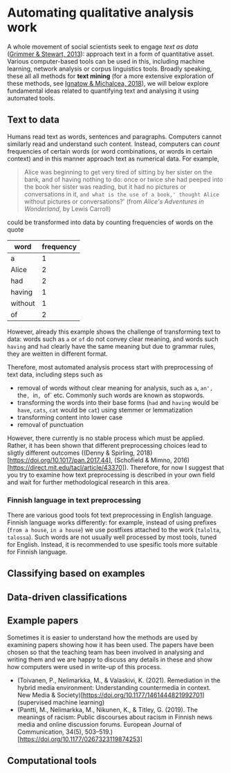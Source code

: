 # Automating qualitative analysis work

A whole movement of social scientists seek to engage _text as data_ ([Grimmer & Stewart, 2013](https://doi.org/10.1093/pan/mps028)): approach text in a form of quantitative asset.
Various computer-based tools can be used in this, including machine learning, network analysis or corpus linguistics tools.
Broadly speaking, these all all methods for **text mining** (for a more extensive exploration of these methods, see [Ignatow & Michalcea, 2018](https://methods.sagepub.com/book/an-introduction-to-text-mining)), we will below explore fundamental ideas related to quantifying text and analysing it using automated tools.

## Text to data

Humans read text as words, sentences and paragraphs.
Computers cannot similarly read and understand such content.
Instead, computers can _count_ frequencies of certain words (or word combinations, or words in certain context) and in this manner approach text as numerical data.
For example,

>   Alice was beginning to get very tired of sitting by her sister on the bank, and of having nothing to do: once or twice she had peeped into the book her sister was reading, but it had no pictures or conversations in it, `and what is the use of a book,' thought Alice `without pictures or conversations?'
> (from _Alice's Adventures in Wonderland_, by Lewis Carroll)

could be transformed into data by counting frequencies of words on the quote

| word | frequency |
| - | - |
| a | 1 |
| Alice | 2 |
| had | 2 |
| having | 1 |
| without | 1 |
| of | 2 |

However, already this example shows the challenge of transforming text to data:
words such as `a` or `of` do not convey clear meaning,
and words such `having` and `had` clearly have the same meaning but due to grammar rules, they are weitten in different format.

Therefore, most automated analysis process start with preprocessing of text data, including steps such as
* removal of words without clear meaning for analysis, such as `a`, `an', `the`, `in`, `of` etc. Commonly such words are known as stopwords.
* transforming the words into their base forms (`had` and `having` would be `have`, `cats`, `cat` would be `cat`) using stemmer or lemmatization
* transforming content into lower case
* removal of punctuation

However, there currently is no stable process which must be applied.
Rather, it has been shown that different preprocessing choices lead to sligtly different outcomes ((Denny & Spirling, 2018)[https://doi.org/10.1017/pan.2017.44], (Schofield & Mimno, 2016)[https://direct.mit.edu/tacl/article/43370]).
Therefore, for now I suggest that you try to examine how text preprocessing is described in your own field and wait for further methodological research in this area.

### Finnish language in text preprocessing

There are various good tools fot text preprocessing in English language.
Finnish language works differently: for example, instead of using prefixes (`from a house`, `in a house`) we use postfixes attached to the work (`talolta`, `talossa`).
Such words are not usually well processed by most tools, tuned for English.
Instead, it is recommended to use spesific tools more suitable for Finnish language.

## Classifying based on examples

## Data-driven classifications

## Example papers

Sometimes it is easier to understand how the methods are used by examining papers showing how it has been used. The papers have been chosen so that the teaching team has been involved in analysing and writing them and we are happy to discuss any details in these and show how computers were used in write-up of this process.

* (Toivanen, P., Nelimarkka, M., & Valaskivi, K. (2021). Remediation in the hybrid media environment: Understanding countermedia in context. New Media & Society)[https://doi.org/10.1177/1461444821992701] (supervised machine learning)
* (Pantti, M., Nelimarkka, M., Nikunen, K., & Titley, G. (2019). The meanings of racism: Public discourses about racism in Finnish news media and online discussion forums. European Journal of Communication, 34(5), 503–519.)[https://doi.org/10.1177/0267323119874253]

## Computational tools
